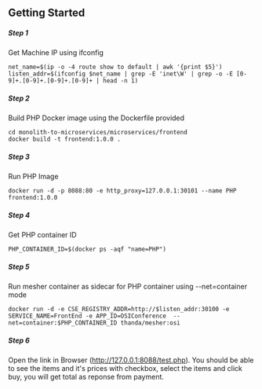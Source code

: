 ## Getting Started


##### Step 1
Get Machine IP using ifconfig
```
net_name=$(ip -o -4 route show to default | awk '{print $5}')
listen_addr=$(ifconfig $net_name | grep -E 'inet\W' | grep -o -E [0-9]+.[0-9]+.[0-9]+.[0-9]+ | head -n 1)
```


##### Step 2
Build PHP Docker image using the Dockerfile provided
```
cd monolith-to-microservices/microservices/frontend
docker build -t frontend:1.0.0 .
````

##### Step 3
Run PHP Image

```
docker run -d -p 8088:80 -e http_proxy=127.0.0.1:30101 --name PHP frontend:1.0.0
```

##### Step 4
Get PHP container ID

```
PHP_CONTAINER_ID=$(docker ps -aqf "name=PHP")
```


##### Step 5
Run mesher container as sidecar for PHP container using --net=container mode

```
docker run -d -e CSE_REGISTRY_ADDR=http://$listen_addr:30100 -e SERVICE_NAME=FrontEnd -e APP_ID=OSIConference  --net=container:$PHP_CONTAINER_ID thanda/mesher:osi
```

##### Step 6
Open the link in Browser (http://127.0.0.1:8088/test.php).  You should be able to see the items and it's prices with checkbox, select the items and click buy, you will get total as reponse from payment.
